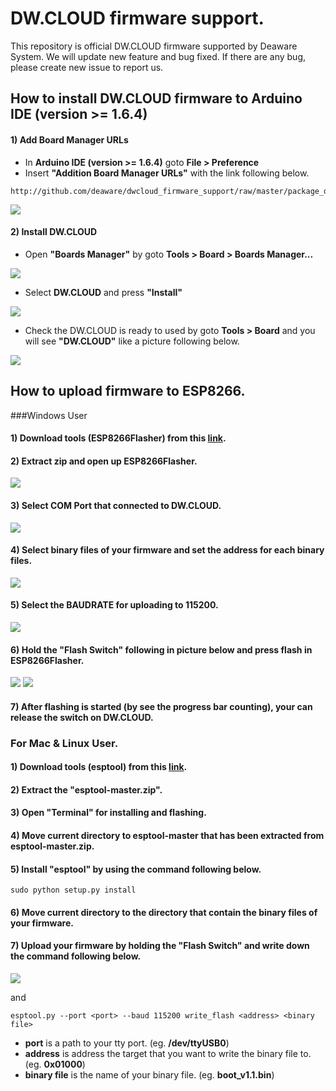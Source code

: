 # DW.CLOUD firmware support.
This repository is official DW.CLOUD firmware supported by Deaware System. We will update new feature and bug fixed. If there are any bug, please create new issue to report us.

## How to install DW.CLOUD firmware to Arduino IDE (version >= 1.6.4)

#### 1) Add Board Manager URLs
* In **Arduino IDE (version >= 1.6.4)** goto **File > Preference**
* Insert **"Addition Board Manager URLs"** with the link following below.

```
http://github.com/deaware/dwcloud_firmware_support/raw/master/package_deaware_index.json
```

![](http://128.199.203.210/dwcloud_support/images/insert_board_man_url.png)

#### 2) Install **DW.CLOUD**
* Open **"Boards Manager"** by goto **Tools > Board > Boards Manager...**

![](http://128.199.203.210/dwcloud_support/images/select_boards_manager.png)

* Select **DW.CLOUD** and press **"Install"**

![](http://128.199.203.210/dwcloud_support/images/instsall_dwcloud.png)

* Check the DW.CLOUD is ready to used by goto **Tools > Board** and you will see **"DW.CLOUD"** like a picture following below.

![](http://128.199.203.210/dwcloud_support/images/dwcloud_shown.png)

## How to upload firmware to ESP8266.
###Windows User
#### 1) Download tools (ESP8266Flasher) from this [link](http://128.199.203.210/dwcloud_support/downloads/ESP8266Flasher.zip).

#### 2) Extract zip and open up ESP8266Flasher.
![](http://128.199.203.210/dwcloud_support/images/open_esp8266.png)

#### 3) Select COM Port that connected to DW.CLOUD.
![](http://128.199.203.210/dwcloud_support/images/select_port.png)

#### 4) Select binary files of your firmware and set the address for each binary files.
![](http://128.199.203.210/dwcloud_support/images/select_bin.png)

#### 5) Select the BAUDRATE for uploading to 115200.
![](http://128.199.203.210/dwcloud_support/images/select_baud.png)

#### 6) Hold the "Flash Switch" following in picture below and press flash in ESP8266Flasher.
![](http://128.199.203.210/dwcloud_support/images/hold_button.png)
![](http://128.199.203.210/dwcloud_support/images/click_flash.png)

#### 7) After flashing is started (by see the progress bar counting), your can release the switch on DW.CLOUD.

### For Mac & Linux User.
#### 1) Download tools (esptool) from this [link](esptool-master.zip).

#### 2) Extract the "esptool-master.zip".

#### 3) Open "Terminal" for installing and flashing.

#### 4) Move current directory to esptool-master that has been extracted from esptool-master.zip.

#### 5) Install "esptool" by using the command following below.
```SHELL
sudo python setup.py install
```

#### 6) Move current directory to the directory that contain the binary files of your firmware.

#### 7) Upload your firmware by holding the "Flash Switch" and write down the command following below.
![](http://128.199.203.210/dwcloud_support/images/hold_button.png)

and

```SHELL
esptool.py --port <port> --baud 115200 write_flash <address> <binary file>
```
* **port** is a path to your tty port. (eg. **/dev/ttyUSB0**)
* **address** is address the target that you want to write the binary file to. (eg. **0x01000**)
* **binary file** is the name of your binary file. (eg. **boot_v1.1.bin**)
